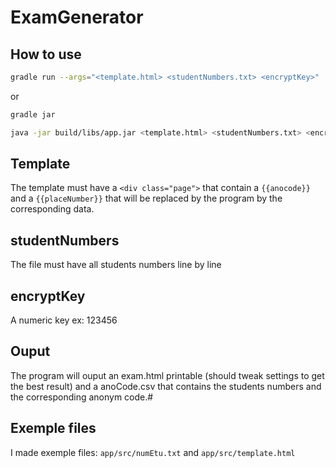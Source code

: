# ExamGenerator

## How to use

```bash
gradle run --args="<template.html> <studentNumbers.txt> <encryptKey>"
```
or

```bash
gradle jar
```
```bash
java -jar build/libs/app.jar <template.html> <studentNumbers.txt> <encryptKey>
```

## Template
The template must have a `<div class="page">` that contain a `{{anocode}}` and a `{{placeNumber}}` that will be replaced by the program by the corresponding data.

## studentNumbers

The file must have all students numbers line by line

## encryptKey

A numeric key ex: 123456

## Ouput
The program will ouput an exam.html printable (should tweak settings to get the best result) and a anoCode.csv that contains the students numbers and the corresponding anonym code.#

## Exemple files
I made exemple files: `app/src/numEtu.txt` and `app/src/template.html`